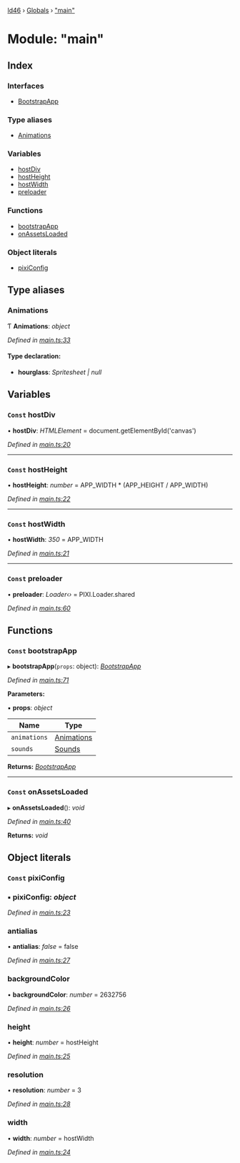 [ld46](../README.md) › [Globals](../globals.md) › ["main"](_main_.md)

# Module: "main"

## Index

### Interfaces

* [BootstrapApp](../interfaces/_main_.bootstrapapp.md)

### Type aliases

* [Animations](_main_.md#animations)

### Variables

* [hostDiv](_main_.md#const-hostdiv)
* [hostHeight](_main_.md#const-hostheight)
* [hostWidth](_main_.md#const-hostwidth)
* [preloader](_main_.md#const-preloader)

### Functions

* [bootstrapApp](_main_.md#const-bootstrapapp)
* [onAssetsLoaded](_main_.md#const-onassetsloaded)

### Object literals

* [pixiConfig](_main_.md#const-pixiconfig)

## Type aliases

###  Animations

Ƭ **Animations**: *object*

*Defined in [main.ts:33](https://github.com/jrod-disco/ld46-keepalive/blob/0d14d56/src/main.ts#L33)*

#### Type declaration:

* **hourglass**: *Spritesheet | null*

## Variables

### `Const` hostDiv

• **hostDiv**: *HTMLElement* = document.getElementById('canvas')

*Defined in [main.ts:20](https://github.com/jrod-disco/ld46-keepalive/blob/0d14d56/src/main.ts#L20)*

___

### `Const` hostHeight

• **hostHeight**: *number* = APP_WIDTH * (APP_HEIGHT / APP_WIDTH)

*Defined in [main.ts:22](https://github.com/jrod-disco/ld46-keepalive/blob/0d14d56/src/main.ts#L22)*

___

### `Const` hostWidth

• **hostWidth**: *350* = APP_WIDTH

*Defined in [main.ts:21](https://github.com/jrod-disco/ld46-keepalive/blob/0d14d56/src/main.ts#L21)*

___

### `Const` preloader

• **preloader**: *Loader‹›* = PIXI.Loader.shared

*Defined in [main.ts:60](https://github.com/jrod-disco/ld46-keepalive/blob/0d14d56/src/main.ts#L60)*

## Functions

### `Const` bootstrapApp

▸ **bootstrapApp**(`props`: object): *[BootstrapApp](../interfaces/_main_.bootstrapapp.md)*

*Defined in [main.ts:71](https://github.com/jrod-disco/ld46-keepalive/blob/0d14d56/src/main.ts#L71)*

**Parameters:**

▪ **props**: *object*

Name | Type |
------ | ------ |
`animations` | [Animations](_main_.md#animations) |
`sounds` | [Sounds](../interfaces/_components_audio_index_.sounds.md) |

**Returns:** *[BootstrapApp](../interfaces/_main_.bootstrapapp.md)*

___

### `Const` onAssetsLoaded

▸ **onAssetsLoaded**(): *void*

*Defined in [main.ts:40](https://github.com/jrod-disco/ld46-keepalive/blob/0d14d56/src/main.ts#L40)*

**Returns:** *void*

## Object literals

### `Const` pixiConfig

### ▪ **pixiConfig**: *object*

*Defined in [main.ts:23](https://github.com/jrod-disco/ld46-keepalive/blob/0d14d56/src/main.ts#L23)*

###  antialias

• **antialias**: *false* = false

*Defined in [main.ts:27](https://github.com/jrod-disco/ld46-keepalive/blob/0d14d56/src/main.ts#L27)*

###  backgroundColor

• **backgroundColor**: *number* = 2632756

*Defined in [main.ts:26](https://github.com/jrod-disco/ld46-keepalive/blob/0d14d56/src/main.ts#L26)*

###  height

• **height**: *number* = hostHeight

*Defined in [main.ts:25](https://github.com/jrod-disco/ld46-keepalive/blob/0d14d56/src/main.ts#L25)*

###  resolution

• **resolution**: *number* = 3

*Defined in [main.ts:28](https://github.com/jrod-disco/ld46-keepalive/blob/0d14d56/src/main.ts#L28)*

###  width

• **width**: *number* = hostWidth

*Defined in [main.ts:24](https://github.com/jrod-disco/ld46-keepalive/blob/0d14d56/src/main.ts#L24)*
